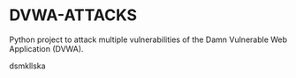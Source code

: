 # DVWA-ATTACKS
Python project to attack multiple vulnerabilities of the Damn Vulnerable Web Application (DVWA).

dsmkllska
